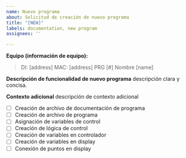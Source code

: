 ```yaml
---
name: Nuevo programa
about: Solicitud de creación de nuevo programa
title: "[NEW]"
labels: documentation, new program
assignees: ''

---
```


**Equipo (información de equipo):**
 > DI: [address]
 > MAC: [address]
 > PRG [#]
 > Nombre [name]

**Descripción de funcionalidad de nuevo programa**
descripción clara y concisa.

**Contexto adicional**
descripción de contexto adicional

- [ ] Creación de archivo de documentación de programa
- [ ] Creación de archivo de programa
- [ ] Asignación de variables de control
- [ ] Creación de lógica de control
- [ ] Creación de variables en controlador
- [ ] Creación de variables en display
- [ ] Conexión de puntos en display
